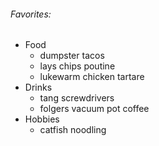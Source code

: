 ###### Favorites:
* Food
  * dumpster tacos
  * lays chips poutine
  * lukewarm chicken tartare
* Drinks
  * tang screwdrivers
  * folgers vacuum pot coffee
* Hobbies
  * catfish noodling
